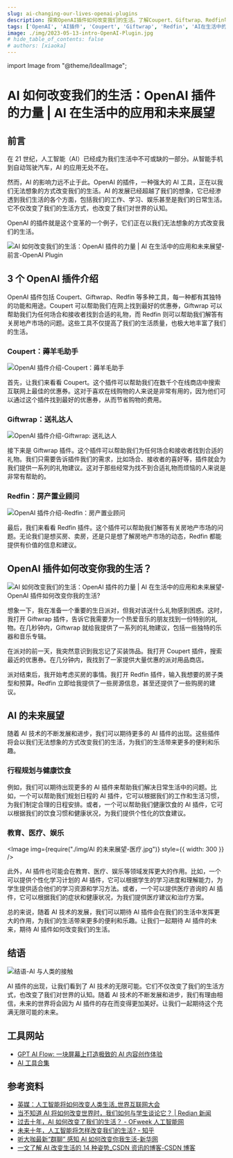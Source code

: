 ```yaml
---
slug: ai-changing-our-lives-openai-plugins
description: 探索OpenAI插件如何改变我们的生活。了解Coupert、Giftwrap、Redfin等AI插件的功能和用途，以及AI在我们日常生活中的应用和未来展望。
tags: ['OpenAI', 'AI插件', 'Coupert', 'Giftwrap', 'Redfin', 'AI在生活中的应用', 'AI的未来']
image: ./img/2023-05-13-intro-OpenAI-Plugin.jpg
# hide_table_of_contents: false
# authors: [xiaoka]
---
```


import Image from "@theme/IdealImage";

# AI 如何改变我们的生活：OpenAI 插件的力量 | AI 在生活中的应用和未来展望

## 前言

在 21 世纪，人工智能（AI）已经成为我们生活中不可或缺的一部分。从智能手机到自动驾驶汽车，AI 的应用无处不在。

然而，AI 的影响力远不止于此。OpenAI 的插件，一种强大的 AI 工具，正在以我们无法想象的方式改变我们的生活。AI 的发展已经超越了我们的想象，它已经渗透到我们生活的各个方面，包括我们的工作、学习、娱乐甚至是我们的日常生活。它不仅改变了我们的生活方式，也改变了我们对世界的认知。

OpenAI 的插件就是这个变革的一个例子，它们正在以我们无法想象的方式改变我们的生活。

![AI 如何改变我们的生活：OpenAI 插件的力量 | AI 在生活中的应用和未来展望-前言-OpenAI Plugin](./img/2023-05-13-intro-OpenAI-Plugin.jpg)

<!--truncate-->

## 3 个 OpenAI 插件介绍

OpenAI 插件包括 Coupert、Giftwrap、Redfin 等多种工具，每一种都有其独特的功能和用途。Coupert 可以帮助我们在网上找到最好的优惠券，Giftwrap 可以帮助我们为任何场合和接收者找到合适的礼物，而 Redfin 则可以帮助我们解答有关房地产市场的问题。这些工具不仅提高了我们的生活质量，也极大地丰富了我们的生活。

### Coupert：薅羊毛助手

![OpenAI 插件介绍-Coupert：薅羊毛助手](./img/OpenAI%20插件介绍-Coupert%20薅羊毛助手.png)

首先，让我们来看看 Coupert。这个插件可以帮助我们在数千个在线商店中搜索互联网上最佳的优惠券。这对于喜欢在线购物的人来说是非常有用的，因为他们可以通过这个插件找到最好的优惠券，从而节省购物的费用。

### Giftwrap：送礼达人

![OpenAI 插件介绍-Giftwrap: 送礼达人](./img/OpenAI%20插件介绍-Giftwrap%20送礼达人.png)

接下来是 Giftwrap 插件。这个插件可以帮助我们为任何场合和接收者找到合适的礼物。我们只需要告诉插件我们的需求，比如场合、接收者的喜好等，插件就会为我们提供一系列的礼物建议。这对于那些经常为找不到合适礼物而烦恼的人来说是非常有帮助的。

### Redfin：房产置业顾问

![OpenAI 插件介绍-Redfin：房产置业顾问](./img/OpenAI%20插件介绍-Redfin%20房产置业顾问.png)

最后，我们来看看 Redfin 插件。这个插件可以帮助我们解答有关房地产市场的问题。无论我们是想买房、卖房，还是只是想了解房地产市场的动态，Redfin 都能提供有价值的信息和建议。

## OpenAI 插件如何改变你我的生活？

![AI 如何改变我们的生活：OpenAI 插件的力量 | AI 在生活中的应用和未来展望-OpenAI 插件如何改变你我的生活?](./img/OpenAI%20插件如何改变你我的生活.jpg)

想象一下，我在准备一个重要的生日派对，但我对该送什么礼物感到困惑。这时，我打开 Giftwrap 插件，告诉它我需要为一个热爱音乐的朋友找到一份特别的礼物。在几秒钟内，Giftwrap 就给我提供了一系列的礼物建议，包括一些独特的乐器和音乐专辑。

在派对的前一天，我突然意识到我忘记了买装饰品。我打开 Coupert 插件，搜索最近的优惠券。在几分钟内，我找到了一家提供大量优惠的派对用品商店。

派对结束后，我开始考虑买房的事情。我打开 Redfin 插件，输入我想要的房子类型和预算。Redfin 立即给我提供了一些房源信息，甚至还提供了一些购房的建议。

## AI 的未来展望

随着 AI 技术的不断发展和进步，我们可以期待更多的 AI 插件的出现。这些插件将会以我们无法想象的方式改变我们的生活，为我们的生活带来更多的便利和乐趣。

### 行程规划与健康饮食

例如，我们可以期待出现更多的 AI 插件来帮助我们解决日常生活中的问题。比如，一个可以帮助我们规划日程的 AI 插件，它可以根据我们的工作和生活习惯，为我们制定合理的日程安排。或者，一个可以帮助我们健康饮食的 AI 插件，它可以根据我们的饮食习惯和健康状况，为我们提供个性化的饮食建议。

### 教育、医疗、娱乐

<Image img={require("./img/AI 的未来展望-医疗.jpg")} style={{ width: 300 }} />

此外，AI 插件也可能会在教育、医疗、娱乐等领域发挥更大的作用。比如，一个可以提供个性化学习计划的 AI 插件，它可以根据学生的学习进度和理解能力，为学生提供适合他们的学习资源和学习方法。或者，一个可以提供医疗咨询的 AI 插件，它可以根据我们的症状和健康状况，为我们提供医疗建议和治疗方案。

总的来说，随着 AI 技术的发展，我们可以期待 AI 插件会在我们的生活中发挥更大的作用，为我们的生活带来更多的便利和乐趣。让我们一起期待 AI 插件的未来，期待 AI 插件如何改变我们的生活。

## 结语

![结语-AI 与人类的接触](./img/结语-AI%20与人类的接触.jpg)

AI 插件的出现，让我们看到了 AI 技术的无限可能。它们不仅改变了我们的生活方式，也改变了我们对世界的认知。随着 AI 技术的不断发展和进步，我们有理由相信，未来的世界将会因为 AI 插件的存在而变得更加美好。让我们一起期待这个充满无限可能的未来。

## 工具网站

- [GPT AI Flow: 一块屏幕上打造极致的 AI 内容创作体验](https://www.gptaiflow.com/)
- [AI 工具合集](https://www.gptaiflow.com/docs/ai-toolset)

## 参考资料

- [英媒：人工智能将如何改变人类生活\_世界互联网大会](https://cn.wicinternet.org/2023-03/16/content_36434887.htm)
- [当不知道 AI 将如何改变世界时，我们如何与学生谈论它？ | Redian 新闻](https://redian.news/wxnews/257283)
- [过去十年，AI 如何改变了我们的生活？ - OFweek 人工智能网](https://m.ofweek.com/ai/2019-12/ART-201700-8400-30423175.html)
- [未来十年，人工智能将怎样改变我们的生活? - 知乎](https://zhuanlan.zhihu.com/p/22568741)
- [听大咖最新“群聊” 感知 AI 如何改变你我生活-新华网](http://www.xinhuanet.com/fortune/2021-07/09/c_1127639488.htm)
- [一文了解 AI 改变生活的 14 种姿势\_CSDN 资讯的博客-CSDN 博客](https://blog.csdn.net/csdnnews/article/details/79777599)
